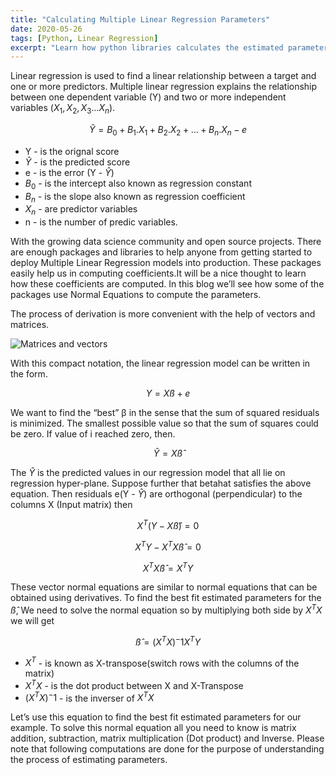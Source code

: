 ```yaml
---
title: "Calculating Multiple Linear Regression Parameters"
date: 2020-05-26
tags: [Python, Linear Regression]
excerpt: "Learn how python libraries calculates the estimated parameters for Multiple Linear Regression"
---
```


Linear regression is used to find a linear relationship between a target and one or more predictors.
Multiple linear regression explains the relationship between one dependent variable (Y) and two or more independent variables ($X_1, X_2, X_3 … X_n$).

$$ \hat{Y} = B_0 + B_1.X_1 + B_2.X_2+...+B_n.X_n - e $$

- Y - is the orignal score
- $\hat{Y}$ - is the predicted score
- e - is the error (Y - $\hat{Y}$)
- $B_0$ - is the intercept also known as regression constant
- $B_n$ - is the slope also known as regression coefficient
- $X_n$ - are predictor variables
- n - is the number of predic variables.

With the growing data science community and open source projects. There are enough packages and libraries to help anyone from getting started to deploy Multiple Linear Regression models into production. These packages easily help us in computing coefficients.It will be a nice thought to learn how these coefficients are computed. In this blog we’ll see how some of the packages use Normal Equations to compute the parameters.

The process of derivation is more convenient with the help of vectors and matrices.

<img src="{{ site.url }}{{ site.baseurl }}/images/MLR/MLR_matrix_form.png" alt="Matrices and vectors" align="center">

With this compact notation, the linear regression model can be written in the form.

$$ Y = Xß + e $$

We want to find the “best” β in the sense that the sum of squared residuals is minimized. The smallest possible value so that the sum of squares could be zero. If value of i reached zero, then.

$$ \hat{Y} = X\hat{ß} $$

The $\hat{Y}$ is the predicted values in our regression model that all lie on regression hyper-plane. Suppose further that betahat satisfies the above equation. Then residuals e(Y - $\hat{Y}$) are orthogonal (perpendicular) to the columns X (Input matrix) then

$$ X^T(Y - X\hat{ß}) = 0 $$

$$ X^TY - X^TX\hat{ß} = 0 $$

$$ X^TX\hat{ß} = X^TY $$

These vector normal equations are similar to normal equations that can be obtained using derivatives. To find the best fit estimated parameters for the $\hat{ß}$, We need to solve the normal equation so by multiplying both side by $X^TX$ we will get

$$ \hat{ß} = (X^TX)^-1X^TY $$

- $X^T$ - is known as X-transpose(switch rows with the columns of the matrix)
- $X^TX$ -  is the dot product between X and X-Transpose
- $(X^TX)^-1$ - is the inverser of $X^TX$

Let’s use this equation to find the best fit estimated parameters for our example. To solve this normal equation all you need to know is matrix addition, subtraction, matrix multiplication (Dot product) and Inverse.
Please note that following computations are done for the purpose of understanding the process of estimating parameters.
